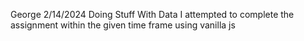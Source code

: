 George
2/14/2024
Doing Stuff With Data
I attempted to complete the assignment within the given time frame using vanilla js
